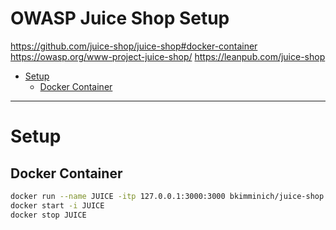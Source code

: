 # OWASP Juice Shop Setup

https://github.com/juice-shop/juice-shop#docker-container
https://owasp.org/www-project-juice-shop/
https://leanpub.com/juice-shop

- [Setup](#setup)
    - [Docker Container](#docker-container)

-------------------------------------------

# Setup

## Docker Container
```sh
docker run --name JUICE -itp 127.0.0.1:3000:3000 bkimminich/juice-shop
docker start -i JUICE
docker stop JUICE
```

### 
```sh

```

### 
```sh

```

### 
```sh

```

### 
```sh

```

### 
```sh

```

### 
```sh

```

### 
```sh

```

### 
```sh

```

### 
```sh

```